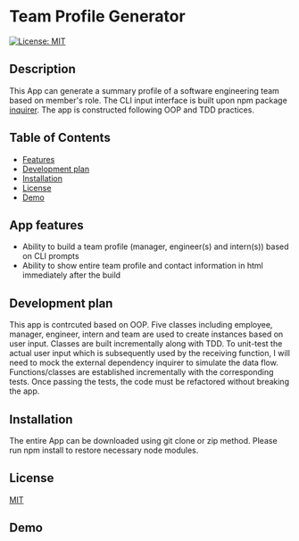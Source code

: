 <h1>Team Profile Generator</h1>

[![License: MIT](https://img.shields.io/badge/License-MIT-yellow.svg)](https://opensource.org/licenses/MIT)

<h2>Description</h2>

This App can generate a summary profile of a software engineering team based on member's role. The CLI input interface is built upon npm package [inquirer](https://www.npmjs.com/package/inquirer). The app is constructed following OOP and TDD practices.

<h2>Table of Contents</h2>
<ul> 
  <li><a href="#requirement">Features</a></li>
  <li><a href="#plan">Development plan</a></li>
  <li><a href="#install">Installation</a></li>
  <li><a href="#license">License</a></li>
  <li><a href="#demo">Demo</a></li>
</ul>
<h2 id="requirement">App features</h2>

- Ability to build a team profile (manager, engineer(s) and intern(s)) based on CLI prompts
- Ability to show entire team profile and contact information in html immediately after the build

<h2 id="plan">Development plan</h2>
This app is contrcuted based on OOP. Five classes including employee, manager, engineer, intern and team are used to create instances based on user input. Classes are built incrementally along with TDD. To unit-test the actual user input which is subsequently used by the receiving function, I will need to mock the external dependency inquirer to simulate the data flow. Functions/classes are established incrementally with the corresponding tests. Once passing the tests, the code must be refactored without breaking the app.

<h2 id="install">Installation</h2>
The entire App can be downloaded using git clone or zip method. Please run npm install to restore necessary node modules.

<h2 id="license">License</h2>

[MIT](https://opensource.org/licenses/MIT)

<h2 id="demo">Demo</h2>
